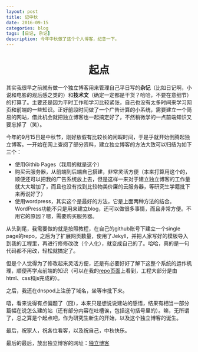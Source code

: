 ```yaml
--- 
layout: post 
title: 记中秋
date: 2016-09-15 
categories: blog 
tags: [日记, 杂记] 
description: 今年中秋做了这个个人博客，纪念一下。
---
```


# <center>起点</center>
其实我很早之前就有做一个独立博客用来管理自己平日写的**杂记**（比如日记啊，小说和电影的观后感之类的）和**技术文**（确定一定都是干货？哈哈，不要在意细节）的打算了。主要还是因为平时工作和学习比较紧张，自己也没有太多时间来学习网页和前端的一些知识。正好前段时间做了一个广告计算的小系统，需要建立一个简易的网站，借此机会就把独立博客也一起搞定好了，不然稍微学的一点前端知识又要忘掉了（笑）。
  
今年的9月15日是中秋节，刚好放假有比较长的闲暇时间，于是乎就开始倒腾起独立博客。一开始在网上查阅了部分资料，建立独立博客的方法大致可以归结为如下三个：

* 使用Githib Pages（我用的就是这个）
* 购买云服务器，从前端到后端自己搭建，非常灵活方便（本来打算用这个的，顺便还可以把我的广告系统放上去，但是这样一来对于建立独立博客的工作量就大大增加了，而且也没有找到比较物美价廉的云服务器，等研究生学籍批下来再说好了）
* 使用wordpress，其实这个是最好的方法，它是上面两种方法的结合。WordPress功能不只是用来建立blog，还可以做很多事情，而且非常方便。不用它的原因？嗯，需要购买服务器。

从头到尾，我需要做的就是按照教程，在自己的github账号下建立一个single page的repo，之后为了扩展网页数量，使用了Jekyll，并把人家写好的模板导入到我的工程里，再进行修修改改（个人化），就变成自己的了。哈哈，真的是一句代码都不用改，轻松就搞定了。

但是个人觉得为了修改起来灵活方便，还是有必要好好了解下这整个系统的运作机理，顺便再学点前端的知识（可以在我的[repo页面](https://github.com/l11x0m7/l11x0m7.github.io)上看到，工程大部分是由html、css和js完成的）。

之后，我还在dnspod上注册了域名，坐等审批下来。


唔，看来说得有点偏题了（囧），本来只是想说说建站的感悟，结果有相当一部分篇幅在说怎么建的站（还有部分内容在吐槽诶，包括这句括号里的）。嘛，无所谓了，总之算是个起点吧，作为研究生新生的开始，以及这个独立博客的诞生。

最后，祝家人，祝各位看客，以及祝自己，中秋快乐。

最后的最后，放出独立博客的网址：[独立博客](https://l11x0m7.github.io)